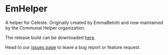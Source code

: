 # EmHelper
A helper for Celeste. Originally created by EmmaBelotti and now maintained by the Communal Helper organization. 

The release build can be downloaded [here](https://gamebanana.com/mods/53716).

Head to our [issues page](https://github.com/CommunalHelper/EmHelper/issues) to leave a bug report or feature request.